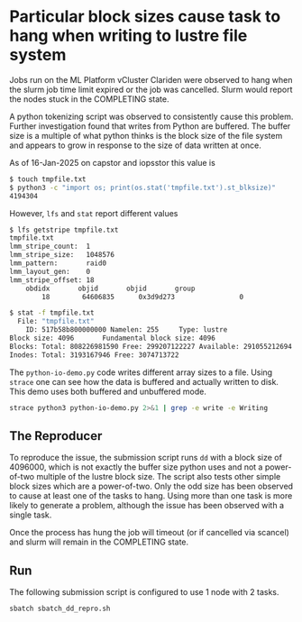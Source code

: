 # Particular block sizes cause task to hang when writing to lustre file system

Jobs run on the ML Platform vCluster Clariden were observed to hang when the
slurm job time limit expired or the job was cancelled.  Slurm would report the
nodes stuck in the COMPLETING state.  

A python tokenizing script was observed to consistently cause this problem.
Further investigation found that writes from Python are buffered. The
buffer size is a multiple of what python thinks is the block size of the file
system and appears to grow in response to the size of data written at once.

As of 16-Jan-2025 on capstor and iopsstor this value is

```bash
$ touch tmpfile.txt
$ python3 -c "import os; print(os.stat('tmpfile.txt').st_blksize)"
4194304
```

However, `lfs` and `stat` report different values

```bash
$ lfs getstripe tmpfile.txt
tmpfile.txt
lmm_stripe_count:  1
lmm_stripe_size:   1048576
lmm_pattern:       raid0
lmm_layout_gen:    0
lmm_stripe_offset: 18
	obdidx		 objid		 objid		 group
	    18	      64606835	    0x3d9d273	             0

$ stat -f tmpfile.txt
  File: "tmpfile.txt"
    ID: 517b58b800000000 Namelen: 255     Type: lustre
Block size: 4096       Fundamental block size: 4096
Blocks: Total: 808226981590 Free: 299207122227 Available: 291055212694
Inodes: Total: 3193167946 Free: 3074713722
```

The `python-io-demo.py` code writes different array sizes to a file. Using `strace` one can see how the data is buffered and actually written to disk.
This demo uses both buffered and unbuffered mode.

```bash
strace python3 python-io-demo.py 2>&1 | grep -e write -e Writing
```

## The Reproducer

To reproduce the issue, the submission script runs `dd` with a block size of
4096000, which is not exactly the buffer size python uses and not a
power-of-two multiple of the lustre block size. The script also tests other
simple block sizes which are a power-of-two. Only the odd size has been
observed to cause at least one of the tasks to hang. Using more than one task
is more likely to generate a problem, although the issue has been observed with
a single task.

Once the process has hung the job will timeout (or if cancelled via scancel) and
slurm will remain in the COMPLETING state.

## Run

The following submission script is configured to use 1 node with 2 tasks.

```bash
sbatch sbatch_dd_repro.sh
```

